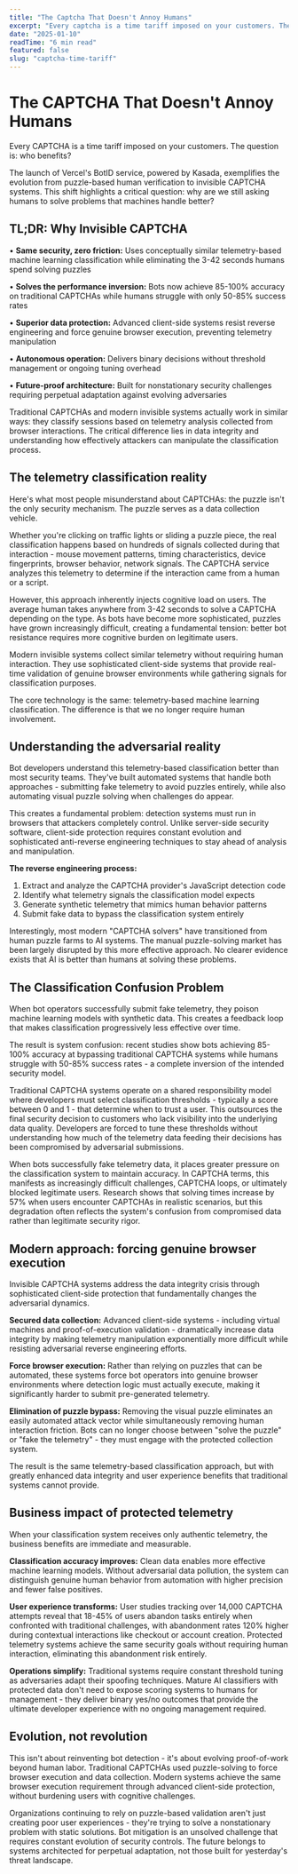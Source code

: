 ```yaml
---
title: "The Captcha That Doesn't Annoy Humans"
excerpt: "Every captcha is a time tariff imposed on your customers. The question is: who benefits?"
date: "2025-01-10"
readTime: "6 min read"
featured: false
slug: "captcha-time-tariff"
---
```


# The CAPTCHA That Doesn't Annoy Humans

Every CAPTCHA is a time tariff imposed on your customers. The question is: who benefits?

The launch of Vercel's BotID service, powered by Kasada, exemplifies the evolution from puzzle-based human verification to invisible CAPTCHA systems. This shift highlights a critical question: why are we still asking humans to solve problems that machines handle better?

## **TL;DR: Why Invisible CAPTCHA**

• **Same security, zero friction:** Uses conceptually similar telemetry-based machine learning classification while eliminating the 3-42 seconds humans spend solving puzzles

• **Solves the performance inversion:** Bots now achieve 85-100% accuracy on traditional CAPTCHAs while humans struggle with only 50-85% success rates

• **Superior data protection:** Advanced client-side systems resist reverse engineering and force genuine browser execution, preventing telemetry manipulation

• **Autonomous operation:** Delivers binary decisions without threshold management or ongoing tuning overhead

• **Future-proof architecture:** Built for nonstationary security challenges requiring perpetual adaptation against evolving adversaries


Traditional CAPTCHAs and modern invisible systems actually work in similar ways: they classify sessions based on telemetry analysis collected from browser interactions. The critical difference lies in data integrity and understanding how effectively attackers can manipulate the classification process.

## The telemetry classification reality

Here's what most people misunderstand about CAPTCHAs: the puzzle isn't the only security mechanism. The puzzle serves as a data collection vehicle.

Whether you're clicking on traffic lights or sliding a puzzle piece, the real classification happens based on hundreds of signals collected during that interaction \- mouse movement patterns, timing characteristics, device fingerprints, browser behavior, network signals. The CAPTCHA service analyzes this telemetry to determine if the interaction came from a human or a script.

However, this approach inherently injects cognitive load on users. The average human takes anywhere from 3-42 seconds to solve a CAPTCHA depending on the type. As bots have become more sophisticated, puzzles have grown increasingly difficult, creating a fundamental tension: better bot resistance requires more cognitive burden on legitimate users.

Modern invisible systems collect similar telemetry without requiring human interaction. They use sophisticated client-side systems that provide real-time validation of genuine browser environments while gathering signals for classification purposes.

The core technology is the same: telemetry-based machine learning classification. The difference is that we no longer require human involvement.

## Understanding the adversarial reality

Bot developers understand this telemetry-based classification better than most security teams. They've built automated systems that handle both approaches \- submitting fake telemetry to avoid puzzles entirely, while also automating visual puzzle solving when challenges do appear.

This creates a fundamental problem: detection systems must run in browsers that attackers completely control. Unlike server-side security software, client-side protection requires constant evolution and sophisticated anti-reverse engineering techniques to stay ahead of analysis and manipulation.

**The reverse engineering process:**

1. Extract and analyze the CAPTCHA provider's JavaScript detection code  
2. Identify what telemetry signals the classification model expects  
3. Generate synthetic telemetry that mimics human behavior patterns  
4. Submit fake data to bypass the classification system entirely

Interestingly, most modern "CAPTCHA solvers" have transitioned from human puzzle farms to AI systems. The manual puzzle-solving market has been largely disrupted by this more effective approach. No clearer evidence exists that AI is better than humans at solving these problems.

## The Classification Confusion Problem

When bot operators successfully submit fake telemetry, they poison machine learning models with synthetic data. This creates a feedback loop that makes classification progressively less effective over time.

The result is system confusion: recent studies show bots achieving 85-100% accuracy at bypassing traditional CAPTCHA systems while humans struggle with 50-85% success rates \- a complete inversion of the intended security model.

Traditional CAPTCHA systems operate on a shared responsibility model where developers must select classification thresholds \- typically a score between 0 and 1 \- that determine when to trust a user. This outsources the final security decision to customers who lack visibility into the underlying data quality. Developers are forced to tune these thresholds without understanding how much of the telemetry data feeding their decisions has been compromised by adversarial submissions.

When bots successfully fake telemetry data, it places greater pressure on the classification system to maintain accuracy. In CAPTCHA terms, this manifests as increasingly difficult challenges, CAPTCHA loops, or ultimately blocked legitimate users. Research shows that solving times increase by 57% when users encounter CAPTCHAs in realistic scenarios, but this degradation often reflects the system's confusion from compromised data rather than legitimate security rigor.

## Modern approach: forcing genuine browser execution

Invisible CAPTCHA systems address the data integrity crisis through sophisticated client-side protection that fundamentally changes the adversarial dynamics.

**Secured data collection:** Advanced client-side systems \- including virtual machines and proof-of-execution validation \- dramatically increase data integrity by making telemetry manipulation exponentially more difficult while resisting adversarial reverse engineering efforts.

**Force browser execution:** Rather than relying on puzzles that can be automated, these systems force bot operators into genuine browser environments where detection logic must actually execute, making it significantly harder to submit pre-generated telemetry.

**Elimination of puzzle bypass:** Removing the visual puzzle eliminates an easily automated attack vector while simultaneously removing human interaction friction. Bots can no longer choose between "solve the puzzle" or "fake the telemetry" \- they must engage with the protected collection system.

The result is the same telemetry-based classification approach, but with greatly enhanced data integrity and user experience benefits that traditional systems cannot provide.

## Business impact of protected telemetry

When your classification system receives only authentic telemetry, the business benefits are immediate and measurable.

**Classification accuracy improves:** Clean data enables more effective machine learning models. Without adversarial data pollution, the system can distinguish genuine human behavior from automation with higher precision and fewer false positives.

**User experience transforms:** User studies tracking over 14,000 CAPTCHA attempts reveal that 18-45% of users abandon tasks entirely when confronted with traditional challenges, with abandonment rates 120% higher during contextual interactions like checkout or account creation. Protected telemetry systems achieve the same security goals without requiring human interaction, eliminating this abandonment risk entirely.

**Operations simplify:** Traditional systems require constant threshold tuning as adversaries adapt their spoofing techniques. Mature AI classifiers with protected data don't need to expose scoring systems to humans for management \- they deliver binary yes/no outcomes that provide the ultimate developer experience with no ongoing management required.

## Evolution, not revolution

This isn't about reinventing bot detection \- it's about evolving proof-of-work beyond human labor. Traditional CAPTCHAs used puzzle-solving to force browser execution and data collection. Modern systems achieve the same browser execution requirement through advanced client-side protection, without burdening users with cognitive challenges.

Organizations continuing to rely on puzzle-based validation aren't just creating poor user experiences \- they're trying to solve a nonstationary problem with static solutions. Bot mitigation is an unsolved challenge that requires constant evolution of security controls. The future belongs to systems architected for perpetual adaptation, not those built for yesterday's threat landscape.